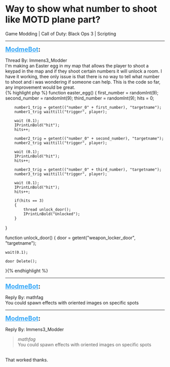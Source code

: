 # Way to show what number to shoot like MOTD plane part?
Game Modding | Call of Duty: Black Ops 3 | Scripting

---
<strong style="font-size: 1.4em;"><span style="text-decoration: underline;text-decoration-color: #34a7f9;"><span style="color:#34a7f9;">ModmeBot</span></span>:</strong>

<p>Thread By: Immens3_Modder<br />I&#39;m making an Easter egg in my map that allows the player to shoot a keypad in the map and if they shoot certain numbers it will unlock a room. I have it working, thee only issue is that there is no way to tell what number to shoot and i was wondering if someone can help. This is the code so far, any improvement would be great.<br />{% highlight php %}
function easter_egg()
{		
	first_number = randomInt(9);
	second_number = randomInt(9);
	third_number = randomInt(9);
	hits = 0;
		
		number1_trig = getent(("number_0" + first_number), "targetname");
		number1_trig waittill("trigger", player);
		
		wait (0.1);
		IPrintLnBold("hit");
		hits++;
		
		number2_trig = getent(("number_0" + second_number), "targetname");
		number2_trig waittill("trigger", player);

		wait (0.1);
		IPrintLnBold("hit");
		hits++;
	
		number3_trig = getent(("number_0" + third_number), "targetname");
		number3_trig waittill("trigger", player);
		
		wait (0.1);
		IPrintLnBold("hit");
		hits++;
	
		if(hits == 3)
		{
			thread unlock_door();
			IPrintLnBold("Unlocked");
		}
}

function unlock_door()
{
	door = getent("weapon_locker_door", "targetname");
	
	wait(0.1);
	
	door Delete();
}{% endhighlight %}
</p>

---
<strong style="font-size: 1.4em;"><span style="text-decoration: underline;text-decoration-color: #34a7f9;"><span style="color:#34a7f9;">ModmeBot</span></span>:</strong>

<p>Reply By: mathfag<br />You could spawn effects with oriented images on specific spots</p>

---
<strong style="font-size: 1.4em;"><span style="text-decoration: underline;text-decoration-color: #34a7f9;"><span style="color:#34a7f9;">ModmeBot</span></span>:</strong>

<p>Reply By: Immens3_Modder<br /><blockquote><em>mathfag</em><br />You could spawn effects with oriented images on specific spots</blockquote><br /> That worked thanks.</p>
